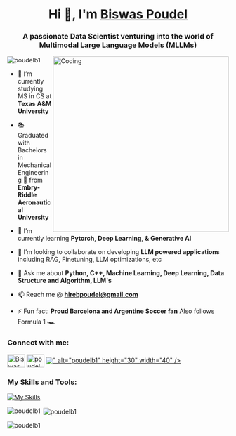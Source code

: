 <h1 align="center">Hi 👋, I'm <a href="https://poudelb.com.np/">Biswas Poudel</a></h1>
<h3 align="center">A passionate Data Scientist venturing into the world of Multimodal Large Language Models (MLLMs)</h3>
<img align="right" alt="Coding" width="400" src="https://user-images.githubusercontent.com/74038190/212749695-a6817c5a-a794-462b-afca-1b5ce7dd5e63.gif">
<p align="left"> <img src="https://komarev.com/ghpvc/?username=poudelb1&label=Profile%20views&color=0e75b6&style=flat" alt="poudelb1" /> </p>

- 🔭 I’m currently studying MS in CS at **Texas A&M University**
-  :books: Graduated with Bachelors in Mechanical Engineering 🚀 from **Embry-Riddle Aeronautical University**

- 🌱 I’m currently learning **Pytorch**, **Deep Learning**, **& Generative AI**
- 👯 I’m looking to collaborate on developing **LLM powered applications** including RAG, Finetuning, LLM optimizations, etc

- 💬 Ask me about **Python, C++, Machine Learning, Deep Learning, Data Structure and Algorithm, LLM's** 

- 📫 Reach me @ **hirebpoudel@gmail.com**

- ⚡ Fun fact: **Proud Barcelona and Argentine Soccer fan** Also follows Formula 1 🏎️


<h3 align="left">Connect with me:</h3>
<p align="left">
<a href="https://www.linkedin.com/in/biswas-poudel/" target="blank"><img align="center" src="https://raw.githubusercontent.com/rahuldkjain/github-profile-readme-generator/master/src/images/icons/Social/linked-in-alt.svg" alt="Biswas Poudel" height="30" width="40" /></a>
<a href="https://instagram.com/poudelb1" target="blank"><img align="center" src="https://raw.githubusercontent.com/rahuldkjain/github-profile-readme-generator/master/src/images/icons/Social/instagram.svg" alt="poudelb1" height="30" width="40" /></a>
<a href="https://scholar.google.com/citations?user=9wBLgnYAAAAJ&hl=en&oi=ao/" target="blank"><img align="center" src="<svg viewBox='0 0 1700 2100' xmlns='http://www.w3.org/2000/svg'><path fill='black' transform="rotate(180 900 900) translate(2000) scale(-1, 1)" d="M1624.144 1414.115v124.49l90.354 70.538h-977.782l-590.432-513.25h391.57c-0.71-9.714-1.002-18.498-1.002-28.46 0-95.29 33.002-174.11 99.072-237.078 66.070-63.072 147.434-94.39 243.778-94.39 22.506 0 44.574 1.682 66.004 4.682-13.29-29.718-19.998-57.248-19.998-82.936 0-45.144 20.568-93.396 61.564-144.648-179.354-12.208-311.136-44.492-395.14-96.746-48.142-29.71-86.858-67.218-116.070-112.142-29.214-45.254-43.784-93.784-43.784-146.11 0-44.106 9.428-83.822 28.43-119.142s43.784-64.322 74.57-86.784c30.712-22.71 66.144-41.604 106.144-57 39.928-15.286 79.572-26.142 119.136-32.286 39.438-6.136 78.65-9.136 117.512-9.136 61.572 0 123.216 7.928 185.358 23.712 61.996 15.93 120.138 39.504 174.496 70.824 54.214 31.108 98.356 73.538 132.214 126.712 33.784 53.394 50.718 113.394 50.718 179.822 0 50.358-10.284 96.176-30.858 137.786-20.428 41.472-45.43 75.616-75.212 102.144-29.718 26.572-59.428 50.996-89.212 72.996-29.718 22.148-54.858 44.574-75.286 67.716-20.502 23.070-30.786 45.962-30.786 68.498 0 22.498 7.928 44.214 23.844 65.214 15.792 21.072 35.080 41.362 57.644 60.826 22.572 19.426 45.144 40.996 67.642 64.608 22.498 23.53 41.786 54.068 57.644 91.466 15.93 37.39 23.786 79.748 23.786 126.888 0 61.498-11.644 111.82-34.502 152.29-2.714 4.674-5.566 8.244-8.572 13.816l260.148 213.358v-78.256c-33.8-4.25-30.282-24.438-30.282-48.618v-588.192c0-27.238 22.286-49.526 49.526-49.526h18.234c27.238 0 49.526 22.286 49.526 49.526v588.192c0 24.122 3.554 44.288-29.996 48.596zM1133.356 397.071c5.216-3.43 16.932-12.712 35.284-27.604 18.512-14.826 31.072-26.038 37.786-33.894 6.576-7.606 16.362-19.040 29.148-34.502 12.858-15.426 21.57-28.818 26.142-39.928 4.572-11.322 9.216-24.964 13.926-40.894 4.506-15.748 6.788-31.89 6.788-48.282 0-77.934-30.004-135.68-89.856-173.070-60-37.398-131.504-56.108-214.572-56.108-41.998 0-83.214 4.996-123.714 14.606-40.426 9.676-79.14 24.394-116.070 43.894-36.93 19.464-66.64 46.644-89.146 81.356-22.572 34.926-33.858 75.038-33.858 119.998 0 47.178 12.786 88.182 38.502 122.998 25.57 34.86 59.144 61.22 100.718 79.156 41.428 18.038 83.426 30.822 125.996 38.392 42.57 7.782 85.928 11.68 130.004 11.68 20.428 0 36.278-1.148 47.564-3.182 2.078-1.002 13.86-9.464 35.358-25.432 21.504-15.828 34.86-25.578 40.002-29.184zM1118.004 856.855c-33.858-40.5-81.072-60.746-141.502-60.746-54.214 0-101.932 21.782-142.928 65.426-41.142 43.534-70.502 92.928-88.43 148.254-18 55.354-26.998 109.642-26.998 162.962 0 62.602 16.436 115.894 49.284 159.89 32.856 44.112 79.996 66.216 141.43 66.216 54.286 0 102.282-23.032 143.712-69.288 41.574-46.102 71.358-97.888 89.22-155.282 17.928-57.322 26.85-112.136 26.85-164.498 0-61.47-16.926-112.502-50.636-152.934z" /></svg>" alt="poudelb1" height="30" width="40" /></a>

</p>

<h3 align="left">My Skills and Tools:</h3>

[![My Skills](https://skillicons.dev/icons?i=cpp,django,git,postgres,mongodb,py,pytorch,html,css,postman)](https://skillicons.dev)

<p><img align="left" src="https://github-readme-stats.vercel.app/api/top-langs?username=poudelb1&show_icons=true&locale=en&layout=compact" alt="poudelb1" /></p>

<p>&nbsp;<img align="center" src="https://github-readme-stats.vercel.app/api?username=poudelb1&show_icons=true&locale=en" alt="poudelb1" /></p>

<p><img align="center" src="https://github-readme-streak-stats.herokuapp.com/?user=poudelb1&" alt="poudelb1" /></p>

<!--
**joshmadakor1/joshmadakor1** is a ✨ _special_ ✨ repository because its `README.md` (this file) appears on your GitHub profile.

Here are some ideas to get you started:

- 🔭 I’m currently working on ...
- 🌱 I’m currently learning ...
- 👯 I’m looking to collaborate on ...
- 🤔 I’m looking for help with ...
- 💬 Ask me about ...
- 📫 How to reach me: ...
- 😄 Pronouns: ...
- ⚡ Fun fact: ...
-->

